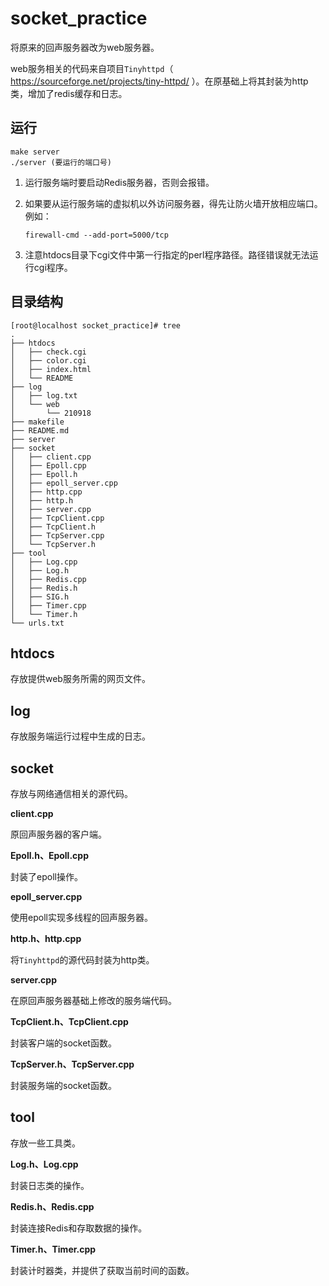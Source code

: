 # socket_practice






将原来的回声服务器改为web服务器。

web服务相关的代码来自项目`Tinyhttpd`（ https://sourceforge.net/projects/tiny-httpd/ ）。在原基础上将其封装为http类，增加了redis缓存和日志。



## 运行

```
make server
./server (要运行的端口号)
```

1. 运行服务端时要启动Redis服务器，否则会报错。

2. 如果要从运行服务端的虚拟机以外访问服务器，得先让防火墙开放相应端口。例如：

   ```
   firewall-cmd --add-port=5000/tcp
   ```

3. 注意htdocs目录下cgi文件中第一行指定的perl程序路径。路径错误就无法运行cgi程序。



## 目录结构

```
[root@localhost socket_practice]# tree
.
├── htdocs
│   ├── check.cgi
│   ├── color.cgi
│   ├── index.html
│   └── README
├── log
│   ├── log.txt
│   └── web
│       └── 210918
├── makefile
├── README.md
├── server
├── socket
│   ├── client.cpp
│   ├── Epoll.cpp
│   ├── Epoll.h
│   ├── epoll_server.cpp
│   ├── http.cpp
│   ├── http.h
│   ├── server.cpp
│   ├── TcpClient.cpp
│   ├── TcpClient.h
│   ├── TcpServer.cpp
│   └── TcpServer.h
├── tool
│   ├── Log.cpp
│   ├── Log.h
│   ├── Redis.cpp
│   ├── Redis.h
│   ├── SIG.h
│   ├── Timer.cpp
│   └── Timer.h
└── urls.txt
```



## **htdocs**

存放提供web服务所需的网页文件。



## **log**

存放服务端运行过程中生成的日志。



## **socket**

存放与网络通信相关的源代码。

**client.cpp**

原回声服务器的客户端。

**Epoll.h、Epoll.cpp**

封装了epoll操作。

**epoll_server.cpp**

使用epoll实现多线程的回声服务器。

**http.h、http.cpp**

将`Tinyhttpd`的源代码封装为http类。

**server.cpp**

在原回声服务器基础上修改的服务端代码。

**TcpClient.h、TcpClient.cpp**

封装客户端的socket函数。

**TcpServer.h、TcpServer.cpp**

封装服务端的socket函数。


## tool

存放一些工具类。

**Log.h、Log.cpp**

封装日志类的操作。

**Redis.h、Redis.cpp**

封装连接Redis和存取数据的操作。

**Timer.h、Timer.cpp**

封装计时器类，并提供了获取当前时间的函数。




